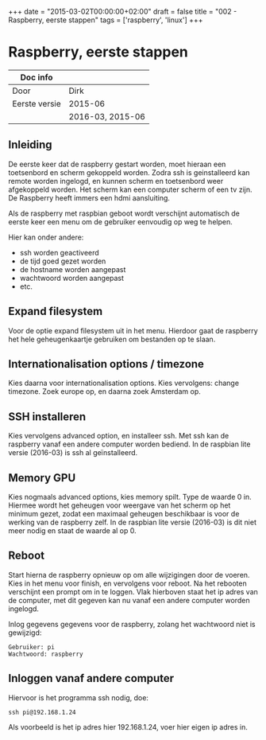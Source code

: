 +++
date = "2015-03-02T00:00:00+02:00"
draft = false
title = "002 - Raspberry, eerste stappen"
tags = ['raspberry', 'linux']
+++
# Raspberry, eerste stappen

Doc info       | |
| --- |--- |
 Door | Dirk 
 Eerste versie | 2015-06
               | 2016-03, 2015-06

## Inleiding
De eerste keer dat de raspberry gestart worden, moet hieraan een toetsenbord en scherm gekoppeld worden. Zodra ssh is
geinstalleerd kan remote worden ingelogd, en kunnen scherm en toetsenbord weer afgekoppeld worden. Het scherm kan een
computer scherm of een tv zijn. De Raspberry heeft immers een hdmi aansluiting.

Als de raspberry met raspbian geboot wordt verschijnt automatisch de eerste keer een menu om de gebruiker eenvoudig op
weg te helpen.

Hier kan onder andere:

+ ssh worden geactiveerd
+ de tijd goed gezet worden
+ de hostname worden aangepast
+ wachtwoord worden aangepast
+ etc.

## Expand filesystem
Voor de optie expand filesystem uit in het menu. Hierdoor gaat de raspberry het hele geheugenkaartje gebruiken om
bestanden op te slaan. 

## Internationalisation options / timezone
Kies daarna voor internationalisation options. Kies vervolgens: change timezone. Zoek europe op, en daarna zoek
Amsterdam op.

## SSH installeren
Kies vervolgens advanced option, en installeer ssh. Met ssh kan de raspberry vanaf een andere computer worden bediend. 
In de raspbian lite versie (2016-03) is ssh al geïnstalleerd.

## Memory GPU
Kies nogmaals advanced options, kies memory spilt. Type de waarde 0 in. Hiermee wordt het geheugen voor weergave van
het scherm op het minimum gezet, zodat een maximaal geheugen beschikbaar is voor de werking van de raspberry zelf.
In de raspbian lite versie (2016-03) is dit niet meer nodig en staat de waarde al op 0.

## Reboot
Start hierna de raspberry opnieuw op om alle wijzigingen door de voeren. Kies in het menu voor finish, en vervolgens
voor reboot. 
Na het rebooten verschijnt een prompt om in te loggen. Vlak hierboven staat het ip adres van de computer, met dit
gegeven kan nu vanaf een andere computer worden ingelogd. 

Inlog gegevens gegevens voor de raspberry, zolang het wachtwoord niet is gewijzigd:
```
Gebruiker: pi
Wachtwoord: raspberry
```

## Inloggen vanaf andere computer
Hiervoor is het programma ssh nodig, doe:
```
ssh pi@192.168.1.24
```
Als voorbeeld is het ip adres hier 192.168.1.24, voer hier eigen ip adres in.



